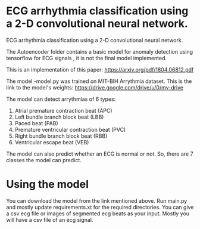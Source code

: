 # ECG arrhythmia classification using a 2-D convolutional neural network.

ECG arrhythmia classification using a 2-D convolutional neural network.

The Autoencoder folder contains a basic model for anomaly detection using tensorflow for ECG signals , it is not the final model implemented.

This is an implementation of this paper: https://arxiv.org/pdf/1804.06812.pdf

The model -model.py was trained on MIT-BIH Arrythmia dataset.
This is the link to the model's weights: https://drive.google.com/drive/u/0/my-drive

The model can detect arrythmias of 6 types: 
1. Atrial premature contraction beat (APC)
2. Left bundle branch block beat (LBB)
3. Paced beat (PAB)
4. Premature ventricular contraction beat (PVC)
5. Right bundle branch block beat (RBB)
6. Ventricular escape beat (VEB)

The model can also predict whether an ECG is normal or not. So, there are 7 classes the model can predict.
# Using the model
You can download the model from the link mentioned above. Run main.py and mostly update requirements.xt for the required directories. You can give a csv ecg file or images of segmented ecg beats as your input. Mostly you will have a csv file of an ecg signal. 

